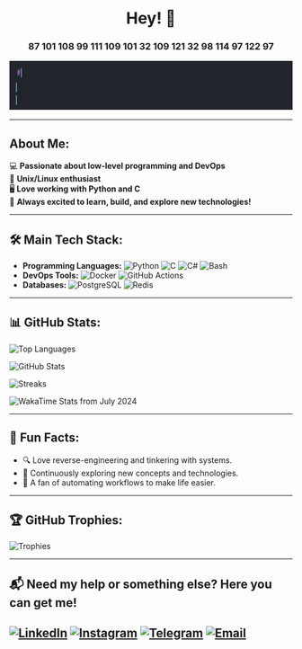 <div align="center">
  <h1>Hey! 👋</h1>
  <h3>87 101 108 99 111 109 101 32 109 121 32 98 114 97 122 97</h3>
  <img src="https://raw.githubusercontent.com/Fakhriddin3040/Fakhriddin3040/main/print_hello.gif" alt="Header" />
</div>

---

## About Me:
💻 **Passionate about low-level programming and DevOps**  
🐧 **Unix/Linux enthusiast**  
🖥️ **Love working with Python and C**  
🚀 **Always excited to learn, build, and explore new technologies!**

---

## 🛠️ Main Tech Stack:
- **Programming Languages:** ![Python](https://img.shields.io/badge/Python-3776AB?style=flat&logo=python&logoColor=white) ![C](https://img.shields.io/badge/C-A8B9CC?style=flat&logo=c&logoColor=white) ![C#](https://img.shields.io/badge/C%23-239120?style=flat&logo=c-sharp&logoColor=white) ![Bash](https://img.shields.io/badge/Bash-4EAA25?style=flat&logo=gnu-bash&logoColor=white)
- **DevOps Tools:** ![Docker](https://img.shields.io/badge/Docker-2496ED?style=flat&logo=docker&logoColor=white) ![GitHub Actions](https://img.shields.io/badge/GitHub_Actions-2088FF?style=flat&logo=github-actions&logoColor=white)
- **Databases:** ![PostgreSQL](https://img.shields.io/badge/PostgreSQL-336791?style=flat&logo=postgresql&logoColor=white) ![Redis](https://img.shields.io/badge/Redis-DC382D?style=flat&logo=redis&logoColor=white)

---

## 📊 GitHub Stats:

![Top Languages](https://github-readme-stats.vercel.app/api/top-langs/?username=Fakhriddin3040&layout=compact&theme=radical)

![GitHub Stats](https://github-readme-stats.vercel.app/api?username=Fakhriddin3040&show_icons=true&theme=radical)

![Streaks](https://github-readme-streak-stats.herokuapp.com/?user=Fakhriddin3040&theme=radical)

![WakaTime Stats from July 2024](https://github-readme-stats.vercel.app/api/wakatime?username=Fakhriddin3040&theme=radical)

---

## 🌟 Fun Facts:
- 🔍 Love reverse-engineering and tinkering with systems.
- 🧠 Continuously exploring new concepts and technologies.
- 🔧 A fan of automating workflows to make life easier.

---

## 🏆 GitHub Trophies:
![Trophies](https://github-profile-trophy.vercel.app/?username=Fakhriddin3040&theme=darkhub)

---

## 📬 Need my help or something else? Here you can get me!
[![LinkedIn](https://img.shields.io/badge/LinkedIn-0A66C2?style=flat&logo=linkedin&logoColor=white)](https://www.linkedin.com/in/fakhriddin-berdiev-0540ab292/)
[![Instagram](https://img.shields.io/badge/Instagram-E4405F?style=flat&logo=instagram&logoColor=white)](https://www.instagram.com/berdievf__/)
[![Telegram](https://img.shields.io/badge/Telegram-2CA5E0?style=flat&logo=telegram&logoColor=white)](https://t.me/fahriddin3040)
[![Email](https://img.shields.io/badge/Email-D14836?style=flat&logo=gmail&logoColor=white)](fahriddin3040@gmail.com)
---
